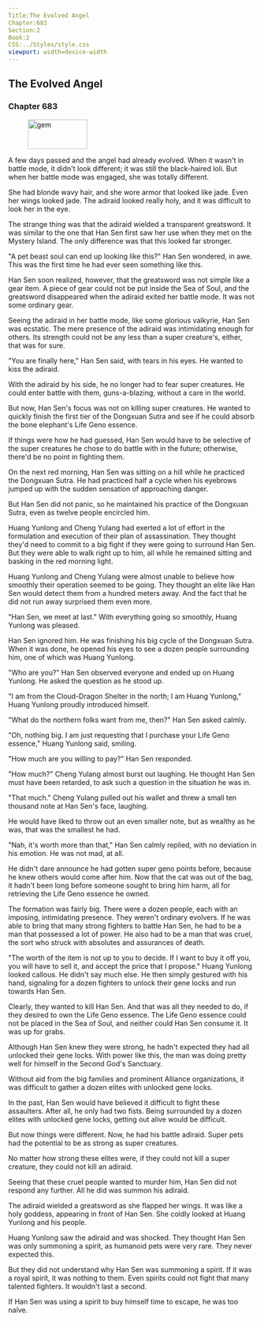 ```yaml
---
Title:The Evolved Angel 
Chapter:683 
Section:2 
Book:2 
CSS:../Styles/style.css 
viewport: width=device-width
---
```

  
## The Evolved Angel
### Chapter 683
  
<figure>
	<img src="../Images/gem.gif" alt="gem" id="gem" width="120" height="60" />
</figure>
  

  
A few days passed and the angel had already evolved. When it wasn't in battle mode, it didn't look different; it was still the black-haired loli. But when her battle mode was engaged, she was totally different.

She had blonde wavy hair, and she wore armor that looked like jade. Even her wings looked jade. The adiraid looked really holy, and it was difficult to look her in the eye.

The strange thing was that the adiraid wielded a transparent greatsword. It was similar to the one that Han Sen first saw her use when they met on the Mystery Island. The only difference was that this looked far stronger.

"A pet beast soul can end up looking like this?" Han Sen wondered, in awe. This was the first time he had ever seen something like this.

Han Sen soon realized, however, that the greatsword was not simple like a gear item. A piece of gear could not be put inside the Sea of Soul, and the greatsword disappeared when the adiraid exited her battle mode. It was not some ordinary gear.

Seeing the adiraid in her battle mode, like some glorious valkyrie, Han Sen was ecstatic. The mere presence of the adiraid was intimidating enough for others. Its strength could not be any less than a super creature's, either, that was for sure.

"You are finally here," Han Sen said, with tears in his eyes. He wanted to kiss the adiraid.

With the adiraid by his side, he no longer had to fear super creatures. He could enter battle with them, guns-a-blazing, without a care in the world.

But now, Han Sen's focus was not on killing super creatures. He wanted to quickly finish the first tier of the Dongxuan Sutra and see if he could absorb the bone elephant's Life Geno essence.

If things were how he had guessed, Han Sen would have to be selective of the super creatures he chose to do battle with in the future; otherwise, there'd be no point in fighting them.

On the next red morning, Han Sen was sitting on a hill while he practiced the Dongxuan Sutra. He had practiced half a cycle when his eyebrows jumped up with the sudden sensation of approaching danger.

But Han Sen did not panic, so he maintained his practice of the Dongxuan Sutra, even as twelve people encircled him.

Huang Yunlong and Cheng Yulang had exerted a lot of effort in the formulation and execution of their plan of assassination. They thought they'd need to commit to a big fight if they were going to surround Han Sen. But they were able to walk right up to him, all while he remained sitting and basking in the red morning light.

Huang Yunlong and Cheng Yulang were almost unable to believe how smoothly their operation seemed to be going. They thought an elite like Han Sen would detect them from a hundred meters away. And the fact that he did not run away surprised them even more.

"Han Sen, we meet at last." With everything going so smoothly, Huang Yunlong was pleased.

Han Sen ignored him. He was finishing his big cycle of the Dongxuan Sutra. When it was done, he opened his eyes to see a dozen people surrounding him, one of which was Huang Yunlong.

"Who are you?" Han Sen observed everyone and ended up on Huang Yunlong. He asked the question as he stood up.

"I am from the Cloud-Dragon Shelter in the north; I am Huang Yunlong," Huang Yunlong proudly introduced himself.

"What do the northern folks want from me, then?" Han Sen asked calmly.

"Oh, nothing big. I am just requesting that I purchase your Life Geno essence," Huang Yunlong said, smiling.

"How much are you willing to pay?" Han Sen responded.

"How much?" Cheng Yulang almost burst out laughing. He thought Han Sen must have been retarded, to ask such a question in the situation he was in.

"That much." Cheng Yulang pulled out his wallet and threw a small ten thousand note at Han Sen's face, laughing.

He would have liked to throw out an even smaller note, but as wealthy as he was, that was the smallest he had.

"Nah, it's worth more than that," Han Sen calmly replied, with no deviation in his emotion. He was not mad, at all.

He didn't dare announce he had gotten super geno points before, because he knew others would come after him. Now that the cat was out of the bag, it hadn't been long before someone sought to bring him harm, all for retrieving the Life Geno essence he owned.

The formation was fairly big. There were a dozen people, each with an imposing, intimidating presence. They weren't ordinary evolvers. If he was able to bring that many strong fighters to battle Han Sen, he had to be a man that possessed a lot of power. He also had to be a man that was cruel, the sort who struck with absolutes and assurances of death.

"The worth of the item is not up to you to decide. If I want to buy it off you, you will have to sell it, and accept the price that I propose." Huang Yunlong looked callous. He didn't say much else. He then simply gestured with his hand, signaling for a dozen fighters to unlock their gene locks and run towards Han Sen.

Clearly, they wanted to kill Han Sen. And that was all they needed to do, if they desired to own the Life Geno essence. The Life Geno essence could not be placed in the Sea of Soul, and neither could Han Sen consume it. It was up for grabs.

Although Han Sen knew they were strong, he hadn't expected they had all unlocked their gene locks. With power like this, the man was doing pretty well for himself in the Second God's Sanctuary.

Without aid from the big families and prominent Alliance organizations, it was difficult to gather a dozen elites with unlocked gene locks.

In the past, Han Sen would have believed it difficult to fight these assaulters. After all, he only had two fists. Being surrounded by a dozen elites with unlocked gene locks, getting out alive would be difficult.

But now things were different. Now, he had his battle adiraid. Super pets had the potential to be as strong as super creatures.

No matter how strong these elites were, if they could not kill a super creature, they could not kill an adiraid.

Seeing that these cruel people wanted to murder him, Han Sen did not respond any further. All he did was summon his adiraid.

The adiraid wielded a greatsword as she flapped her wings. It was like a holy goddess, appearing in front of Han Sen. She coldly looked at Huang Yunlong and his people.

Huang Yunlong saw the adiraid and was shocked. They thought Han Sen was only summoning a spirit, as humanoid pets were very rare. They never expected this.

But they did not understand why Han Sen was summoning a spirit. If it was a royal spirit, it was nothing to them. Even spirits could not fight that many talented fighters. It wouldn't last a second.

If Han Sen was using a spirit to buy himself time to escape, he was too naïve.